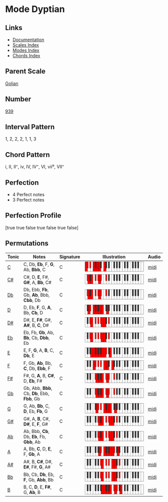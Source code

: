 # Mode Dyptian

## Links

- [Documentation](index.md)
- [Scales Index](Scales.md)
- [Modes Index](Modes.md)
- [Chords Index](Chords.md)

## Parent Scale

[Golian](ScaleGolian.md)

## Number

[939](https://ianring.com/musictheory/scales/939)

## Interval Pattern

1, 2, 2, 2, 1, 1, 3

## Chord Pattern

i, II, II⁺, iv, IV, IV⁺, VI, vii⁰, VII⁺

## Perfection

- 4 Perfect notes
- 3 Perfect notes

## Perfection Profile

[true true false true false true false]

## Permutations

| Tonic | Notes | Signature | Illustration | Audio |
|-------|-------|-----------|--------------|-------|
| [C](ModeCNaturalDyptian.md) | C, Db, **Eb**, F, **G**, Ab, **Bbb**, C | C | ![CNaturalDyptian](ModeCNaturalDyptian.png) | [midi](https://github.com/edipermadi/music/blob/main/docs/ModeCNaturalDyptian.mid?raw=true) |
| [C#](ModeCSharpDyptian.md) | C#, D, **E**, F#, **G#**, A, **Bb**, C# | C | ![CSharpDyptian](ModeCSharpDyptian.png) | [midi](https://github.com/edipermadi/music/blob/main/docs/ModeCSharpDyptian.mid?raw=true) |
| [Db](ModeDFlatDyptian.md) | Db, Ebb, **Fb**, Gb, **Ab**, Bbb, **Cbb**, Db | C | ![DFlatDyptian](ModeDFlatDyptian.png) | [midi](https://github.com/edipermadi/music/blob/main/docs/ModeDFlatDyptian.mid?raw=true) |
| [D](ModeDNaturalDyptian.md) | D, Eb, **F**, G, **A**, Bb, **Cb**, D | C | ![DNaturalDyptian](ModeDNaturalDyptian.png) | [midi](https://github.com/edipermadi/music/blob/main/docs/ModeDNaturalDyptian.mid?raw=true) |
| [D#](ModeDSharpDyptian.md) | D#, E, **F#**, G#, **A#**, B, **C**, D# | C | ![DSharpDyptian](ModeDSharpDyptian.png) | [midi](https://github.com/edipermadi/music/blob/main/docs/ModeDSharpDyptian.mid?raw=true) |
| [Eb](ModeEFlatDyptian.md) | Eb, Fb, **Gb**, Ab, **Bb**, Cb, **Dbb**, Eb | C | ![EFlatDyptian](ModeEFlatDyptian.png) | [midi](https://github.com/edipermadi/music/blob/main/docs/ModeEFlatDyptian.mid?raw=true) |
| [E](ModeENaturalDyptian.md) | E, F, **G**, A, **B**, C, **Db**, E | C | ![ENaturalDyptian](ModeENaturalDyptian.png) | [midi](https://github.com/edipermadi/music/blob/main/docs/ModeENaturalDyptian.mid?raw=true) |
| [F](ModeFNaturalDyptian.md) | F, Gb, **Ab**, Bb, **C**, Db, **Ebb**, F | C | ![FNaturalDyptian](ModeFNaturalDyptian.png) | [midi](https://github.com/edipermadi/music/blob/main/docs/ModeFNaturalDyptian.mid?raw=true) |
| [F#](ModeFSharpDyptian.md) | F#, G, **A**, B, **C#**, D, **Eb**, F# | C | ![FSharpDyptian](ModeFSharpDyptian.png) | [midi](https://github.com/edipermadi/music/blob/main/docs/ModeFSharpDyptian.mid?raw=true) |
| [Gb](ModeGFlatDyptian.md) | Gb, Abb, **Bbb**, Cb, **Db**, Ebb, **Fbb**, Gb | C | ![GFlatDyptian](ModeGFlatDyptian.png) | [midi](https://github.com/edipermadi/music/blob/main/docs/ModeGFlatDyptian.mid?raw=true) |
| [G](ModeGNaturalDyptian.md) | G, Ab, **Bb**, C, **D**, Eb, **Fb**, G | C | ![GNaturalDyptian](ModeGNaturalDyptian.png) | [midi](https://github.com/edipermadi/music/blob/main/docs/ModeGNaturalDyptian.mid?raw=true) |
| [G#](ModeGSharpDyptian.md) | G#, A, **B**, C#, **D#**, E, **F**, G# | C | ![GSharpDyptian](ModeGSharpDyptian.png) | [midi](https://github.com/edipermadi/music/blob/main/docs/ModeGSharpDyptian.mid?raw=true) |
| [Ab](ModeAFlatDyptian.md) | Ab, Bbb, **Cb**, Db, **Eb**, Fb, **Gbb**, Ab | C | ![AFlatDyptian](ModeAFlatDyptian.png) | [midi](https://github.com/edipermadi/music/blob/main/docs/ModeAFlatDyptian.mid?raw=true) |
| [A](ModeANaturalDyptian.md) | A, Bb, **C**, D, **E**, F, **Gb**, A | C | ![ANaturalDyptian](ModeANaturalDyptian.png) | [midi](https://github.com/edipermadi/music/blob/main/docs/ModeANaturalDyptian.mid?raw=true) |
| [A#](ModeASharpDyptian.md) | A#, B, **C#**, D#, **E#**, F#, **G**, A# | C | ![ASharpDyptian](ModeASharpDyptian.png) | [midi](https://github.com/edipermadi/music/blob/main/docs/ModeASharpDyptian.mid?raw=true) |
| [Bb](ModeBFlatDyptian.md) | Bb, Cb, **Db**, Eb, **F**, Gb, **Abb**, Bb | C | ![BFlatDyptian](ModeBFlatDyptian.png) | [midi](https://github.com/edipermadi/music/blob/main/docs/ModeBFlatDyptian.mid?raw=true) |
| [B](ModeBNaturalDyptian.md) | B, C, **D**, E, **F#**, G, **Ab**, B | C | ![BNaturalDyptian](ModeBNaturalDyptian.png) | [midi](https://github.com/edipermadi/music/blob/main/docs/ModeBNaturalDyptian.mid?raw=true) |
